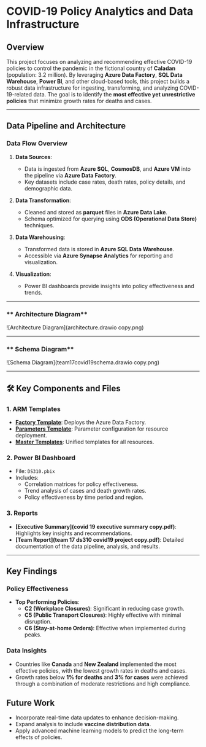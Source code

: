 # COVID-19 Policy Analytics and Data Infrastructure

## Overview
This project focuses on analyzing and recommending effective COVID-19 policies to control the pandemic in the fictional country of **Caladan** (population: 3.2 million). By leveraging **Azure Data Factory**, **SQL Data Warehouse**, **Power BI**, and other cloud-based tools, this project builds a robust data infrastructure for ingesting, transforming, and analyzing COVID-19-related data. The goal is to identify the **most effective yet unrestrictive policies** that minimize growth rates for deaths and cases.

---

##  Data Pipeline and Architecture

### **Data Flow Overview**
1. **Data Sources**:
   - Data is ingested from **Azure SQL**, **CosmosDB**, and **Azure VM** into the pipeline via **Azure Data Factory**.
   - Key datasets include case rates, death rates, policy details, and demographic data.

2. **Data Transformation**:
   - Cleaned and stored as **parquet** files in **Azure Data Lake**.
   - Schema optimized for querying using **ODS (Operational Data Store)** techniques.

3. **Data Warehousing**:
   - Transformed data is stored in **Azure SQL Data Warehouse**.
   - Accessible via **Azure Synapse Analytics** for reporting and visualization.

4. **Visualization**:
   - Power BI dashboards provide insights into policy effectiveness and trends.

---

### **  Architecture Diagram**
![Architecture Diagram](architecture.drawio copy.png)

---

### ** Schema Diagram**
![Schema Diagram](team17covid19schema.drawio copy.png)

---

## 🛠 Key Components and Files

### **1. ARM Templates**
- **[Factory Template](ds310Team7Covid19_ARMTemplateForFactory.json)**: Deploys the Azure Data Factory.
- **[Parameters Template](ds310Team7Covid19_ARMTemplateParametersForFactory.json)**: Parameter configuration for resource deployment.
- **[Master Templates](ArmTemplate_master.json)**: Unified templates for all resources.

### **2. Power BI Dashboard**
- File: `DS310.pbix`
- Includes:
  - Correlation matrices for policy effectiveness.
  - Trend analysis of cases and death growth rates.
  - Policy effectiveness by time period and region.

### **3. Reports**
- **[Executive Summary](covid 19 executive summary copy.pdf)**: Highlights key insights and recommendations.
- **[Team Report](team 17 ds310 covid19 project copy.pdf)**: Detailed documentation of the data pipeline, analysis, and results.

---

##  Key Findings

### **Policy Effectiveness**
- **Top Performing Policies**:
  - **C2 (Workplace Closures)**: Significant in reducing case growth.
  - **C5 (Public Transport Closures)**: Highly effective with minimal disruption.
  - **C6 (Stay-at-home Orders)**: Effective when implemented during peaks.

### **Data Insights**
- Countries like **Canada** and **New Zealand** implemented the most effective policies, with the lowest growth rates in deaths and cases.
- Growth rates below **1% for deaths** and **3% for cases** were achieved through a combination of moderate restrictions and high compliance.



##  Future Work
- Incorporate real-time data updates to enhance decision-making.
- Expand analysis to include **vaccine distribution data**.
- Apply advanced machine learning models to predict the long-term effects of policies.

